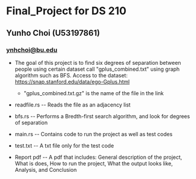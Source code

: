 # Final_Project for DS 210 
## Yunho Choi (U53197861)
### ynhchoi@bu.edu

- The goal of this project is to find six degrees of separation between people using certain dataset call 
"gplus_combined.txt" using graph algorithm such as BFS.
Access to the dataset: https://snap.stanford.edu/data/ego-Gplus.html
  - "gplus_combined.txt.gz"	is the name of the file in the link 
  
  
- readfile.rs -- Reads the file as an adjacency list
- bfs.rs -- Performs a Bredth-first search algorithm, and look for degrees of separation
- main.rs -- Contains code to run the project as well as test codes
- test.txt -- A txt file only for the test code
- Report pdf -- A pdf that includes: 
        General description of the project, What is does, How to run the project, What the output looks like, Analysis, and Conclusion
          
